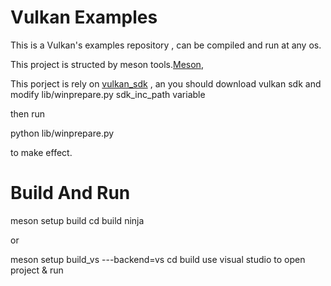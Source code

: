Vulkan Examples 
=========================

This is a Vulkan's examples repository , can be compiled and run at any os.

This project is structed by meson tools.[Meson](http://mesonbuild.com),

This porject is rely on [vulkan_sdk]([Meson](http://mesonbuild.com)) , an you should download vulkan sdk
and modify lib/winprepare.py sdk_inc_path variable

then run

python lib/winprepare.py

to make effect.

Build And Run
=========================
meson setup build
cd build
ninja

or

meson setup build_vs ---backend=vs
cd build
use visual studio to open project & run

